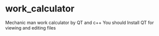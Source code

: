 # work_calculator
Mechanic man work calculator by QT and c++
You should Install QT for viewing and editing files
